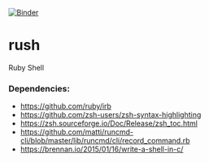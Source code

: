 [![Binder](https://mybinder.org/badge_logo.svg)](https://mybinder.org/v2/gh/Ifiht/rush/HEAD?urlpath=lab)

# rush
Ruby Shell

### Dependencies:

- https://github.com/ruby/irb
- https://github.com/zsh-users/zsh-syntax-highlighting
- https://zsh.sourceforge.io/Doc/Release/zsh_toc.html
- https://github.com/matti/runcmd-cli/blob/master/lib/runcmd/cli/record_command.rb
- https://brennan.io/2015/01/16/write-a-shell-in-c/
